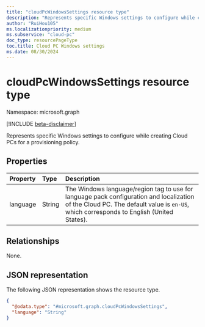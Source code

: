```yaml
---
title: "cloudPcWindowsSettings resource type"
description: "Represents specific Windows settings to configure while creating Cloud PCs for a provisioning policy."
author: "RuiHou105"
ms.localizationpriority: medium
ms.subservice: "cloud-pc"
doc_type: resourcePageType
toc.title: Cloud PC Windows settings
ms.date: 08/30/2024
---
```


# cloudPcWindowsSettings resource type

Namespace: microsoft.graph

[!INCLUDE [beta-disclaimer](../../includes/beta-disclaimer.md)]

Represents specific Windows settings to configure while creating Cloud PCs for a provisioning policy.

## Properties

|Property|Type|Description|
|:---|:---|:---|
|language|String|The Windows language/region tag to use for language pack configuration and localization of the Cloud PC. The default value is `en-US`, which corresponds to English (United States).|

## Relationships

None.

## JSON representation

The following JSON representation shows the resource type.
<!-- {
  "blockType": "resource",
  "@odata.type": "microsoft.graph.cloudPcWindowsSettings"
}
-->

``` json
{
  "@odata.type": "#microsoft.graph.cloudPcWindowsSettings",
  "language": "String"
}
```
